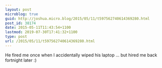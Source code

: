 ```yaml
---
layout: post
microblog: true
guid: http://joshua.micro.blog/2015/05/11/t597562740614369280.html
post_id: 38174
date: 2015-05-11T11:43:54+1100
lastmod: 2019-07-30T17:41:32+1100
type: post
url: /2015/05/11/t597562740614369280.html
---
```

He fired me once when I accidentally wiped his laptop ... but hired me back fortnight later :)
